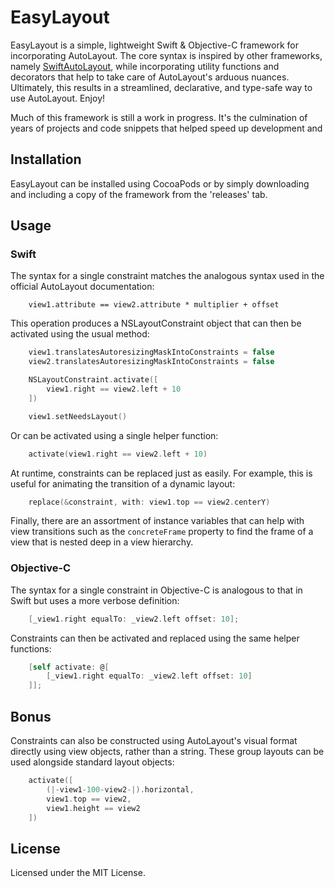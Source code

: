 #  EasyLayout

EasyLayout is a simple, lightweight Swift & Objective-C framework for incorporating AutoLayout. The core syntax is inspired by other frameworks, namely [SwiftAutoLayout](https://github.com/indragiek/SwiftAutoLayout), while incorporating utility functions and decorators that help to take care of AutoLayout's arduous nuances. Ultimately, this results in a streamlined, declarative, and type-safe way to use AutoLayout. Enjoy!

Much of this framework is still a work in progress. It's the culmination of years of projects and code snippets that helped speed up development and

##  Installation

EasyLayout can be installed using CocoaPods or by simply downloading and including a copy of the framework from the 'releases' tab.

##  Usage

### Swift

The syntax for a single constraint matches the analogous syntax used in the official AutoLayout documentation:
```
    view1.attribute == view2.attribute * multiplier + offset
```

This operation produces a NSLayoutConstraint object that can then be activated using the usual method:

```Swift
    view1.translatesAutoresizingMaskIntoConstraints = false
    view2.translatesAutoresizingMaskIntoConstraints = false

    NSLayoutConstraint.activate([
        view1.right == view2.left + 10
    ])

    view1.setNeedsLayout()
```

Or can be activated using a single helper function:

```Swift
    activate(view1.right == view2.left + 10)
```

At runtime, constraints can be replaced just as easily. For example, this is useful for animating the transition of a dynamic layout:

```Swift
    replace(&constraint, with: view1.top == view2.centerY)
```

Finally, there are an assortment of instance variables that can help with view transitions such as the `concreteFrame` property to find the frame of a view that is nested deep in a view hierarchy.

### Objective-C

The syntax for a single constraint in Objective-C is analogous to that in Swift but uses a more verbose definition:

```Objective-C
    [_view1.right equalTo: _view2.left offset: 10];
```

Constraints can then be activated and replaced using the same helper functions:

```Objective-C
    [self activate: @[
        [_view1.right equalTo: _view2.left offset: 10]
    ]];
```

##  Bonus

Constraints can also be constructed using AutoLayout's visual format directly using view objects, rather than a string. These group layouts can be used alongside standard layout objects:

```Swift
    activate([
        (|-view1-100-view2-|).horizontal,
        view1.top == view2,
        view1.height == view2
    ])
```

##  License

Licensed under the MIT License.
